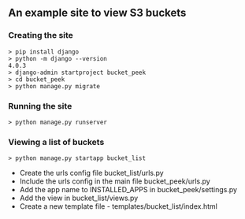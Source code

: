 
## An example site to view S3 buckets

### Creating the site

```
> pip install django
> python -m django --version
4.0.3
> django-admin startproject bucket_peek
> cd bucket_peek
> python manage.py migrate
```

### Running the site
```
> python manage.py runserver
```

### Viewing a list of buckets
```
> python manage.py startapp bucket_list
```

- Create the urls config file bucket_list/urls.py
- Include the urls config in the main file bucket_peek/urls.py 
- Add the app name to INSTALLED_APPS in bucket_peek/settings.py
- Add the view in bucket_list/views.py
- Create a new template file - templates/bucket_list/index.html
